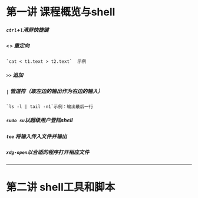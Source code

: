 # 第一讲 课程概览与shell

##### `ctrl`+`l`清屏快捷键

##### `<` `>` 重定向

	`cat < t1.text > t2.text`  示例

##### `>>` 追加

##### `|` 管道符（取左边的输出作为右边的输入）

	`ls -l | tail -n1`示例：输出最后一行

##### `sudo su`以超级用户登陆shell

##### `tee` 将输入传入文件并输出

##### `xdg-open`以合适的程序打开相应文件

---

# 第二讲 shell工具和脚本